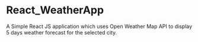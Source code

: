 # React_WeatherApp
A Simple React JS application which uses Open Weather Map API to display 5 days weather forecast for the selected city.
